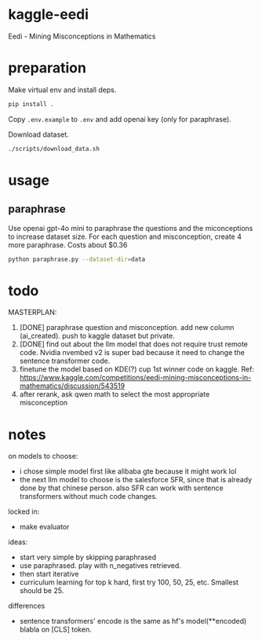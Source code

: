 # kaggle-eedi
Eedi - Mining Misconceptions in Mathematics

# preparation
Make virtual env and install deps.
```bash
pip install .
```
Copy `.env.example` to `.env` and add openai key (only for paraphrase).

Download dataset.
```bash
./scripts/download_data.sh
```

# usage
## paraphrase
Use openai gpt-4o mini to paraphrase the questions and the miconceptions to increase dataset size. For each question and misconception, create 4 more paraphrase. Costs about $0.36
```bash
python paraphrase.py --dataset-dir=data
```

# todo
MASTERPLAN:
1. [DONE] paraphrase question and misconception. add new column (ai_created). push to kaggle dataset but private.
2. [DONE] find out about the llm model that does not require trust remote code. Nvidia nvembed v2 is super bad because it need to change the sentence transformer code.
3. finetune the model based on KDE(?) cup 1st winner code on kaggle. Ref: https://www.kaggle.com/competitions/eedi-mining-misconceptions-in-mathematics/discussion/543519
4. after rerank, ask qwen math to select the most appropriate misconception


# notes
on models to choose:
* i chose simple model first like alibaba gte because it might work lol
* the next llm model to choose is the salesforce SFR, since that is already done by that chinese person. also SFR can work with sentence transformers without much code changes.

locked in:
* make evaluator

ideas:
* start very simple by skipping paraphrased
* use paraphrased. play with n_negatives retrieved.
* then start iterative
* curriculum learning for top k hard, first try 100, 50, 25, etc. Smallest should be 25.

differences
* sentence transformers' encode is the same as hf's model(**encoded) blabla on [CLS] token.
